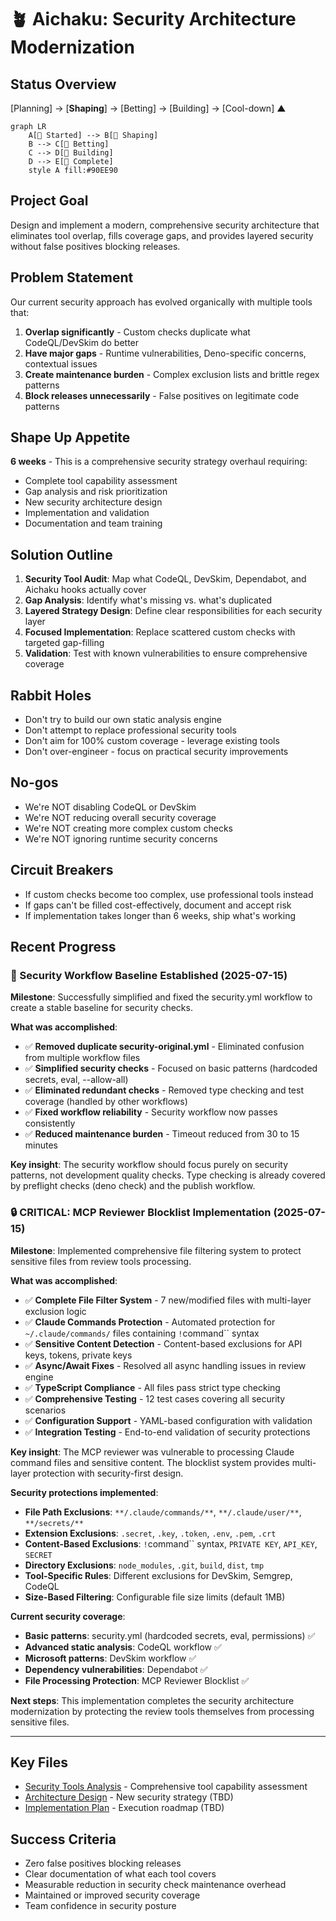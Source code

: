 # 🪴 Aichaku: Security Architecture Modernization

## Status Overview

[Planning] → [**Shaping**] → [Betting] → [Building] → [Cool-down]
              ▲

```mermaid
graph LR
    A[🌱 Started] --> B[🌿 Shaping]
    B --> C[🌿 Betting]
    C --> D[🌿 Building]
    D --> E[🍃 Complete]
    style A fill:#90EE90
```

## Project Goal
Design and implement a modern, comprehensive security architecture that eliminates tool overlap, fills coverage gaps, and provides layered security without false positives blocking releases.

## Problem Statement
Our current security approach has evolved organically with multiple tools that:
1. **Overlap significantly** - Custom checks duplicate what CodeQL/DevSkim do better
2. **Have major gaps** - Runtime vulnerabilities, Deno-specific concerns, contextual issues
3. **Create maintenance burden** - Complex exclusion lists and brittle regex patterns
4. **Block releases unnecessarily** - False positives on legitimate code patterns

## Shape Up Appetite
**6 weeks** - This is a comprehensive security strategy overhaul requiring:
- Complete tool capability assessment
- Gap analysis and risk prioritization  
- New security architecture design
- Implementation and validation
- Documentation and team training

## Solution Outline
1. **Security Tool Audit**: Map what CodeQL, DevSkim, Dependabot, and Aichaku hooks actually cover
2. **Gap Analysis**: Identify what's missing vs. what's duplicated 
3. **Layered Strategy Design**: Define clear responsibilities for each security layer
4. **Focused Implementation**: Replace scattered custom checks with targeted gap-filling
5. **Validation**: Test with known vulnerabilities to ensure comprehensive coverage

## Rabbit Holes
- Don't try to build our own static analysis engine
- Don't attempt to replace professional security tools  
- Don't aim for 100% custom coverage - leverage existing tools
- Don't over-engineer - focus on practical security improvements

## No-gos
- We're NOT disabling CodeQL or DevSkim
- We're NOT reducing overall security coverage
- We're NOT creating more complex custom checks
- We're NOT ignoring runtime security concerns

## Circuit Breakers
- If custom checks become too complex, use professional tools instead
- If gaps can't be filled cost-effectively, document and accept risk
- If implementation takes longer than 6 weeks, ship what's working

## Recent Progress

### 🎯 Security Workflow Baseline Established (2025-07-15)
**Milestone**: Successfully simplified and fixed the security.yml workflow to create a stable baseline for security checks.

**What was accomplished**:
- ✅ **Removed duplicate security-original.yml** - Eliminated confusion from multiple workflow files
- ✅ **Simplified security checks** - Focused on basic patterns (hardcoded secrets, eval, --allow-all)
- ✅ **Eliminated redundant checks** - Removed type checking and test coverage (handled by other workflows)
- ✅ **Fixed workflow reliability** - Security workflow now passes consistently
- ✅ **Reduced maintenance burden** - Timeout reduced from 30 to 15 minutes

**Key insight**: The security workflow should focus purely on security patterns, not development quality checks. Type checking is already covered by preflight checks (deno check) and the publish workflow.

### 🔒 CRITICAL: MCP Reviewer Blocklist Implementation (2025-07-15)
**Milestone**: Implemented comprehensive file filtering system to protect sensitive files from review tools processing.

**What was accomplished**:
- ✅ **Complete File Filter System** - 7 new/modified files with multi-layer exclusion logic
- ✅ **Claude Commands Protection** - Automated protection for `~/.claude/commands/` files containing `!`command`` syntax
- ✅ **Sensitive Content Detection** - Content-based exclusions for API keys, tokens, private keys
- ✅ **Async/Await Fixes** - Resolved all async handling issues in review engine
- ✅ **TypeScript Compliance** - All files pass strict type checking
- ✅ **Comprehensive Testing** - 12 test cases covering all security scenarios
- ✅ **Configuration Support** - YAML-based configuration with validation
- ✅ **Integration Testing** - End-to-end validation of security protections

**Key insight**: The MCP reviewer was vulnerable to processing Claude command files and sensitive content. The blocklist system provides multi-layer protection with security-first design.

**Security protections implemented**:
- **File Path Exclusions**: `**/.claude/commands/**`, `**/.claude/user/**`, `**/secrets/**`
- **Extension Exclusions**: `.secret`, `.key`, `.token`, `.env`, `.pem`, `.crt`
- **Content-Based Exclusions**: `!`command`` syntax, `PRIVATE KEY`, `API_KEY`, `SECRET`
- **Directory Exclusions**: `node_modules`, `.git`, `build`, `dist`, `tmp`
- **Tool-Specific Rules**: Different exclusions for DevSkim, Semgrep, CodeQL
- **Size-Based Filtering**: Configurable file size limits (default 1MB)

**Current security coverage**:
- **Basic patterns**: security.yml (hardcoded secrets, eval, permissions) ✅
- **Advanced static analysis**: CodeQL workflow ✅  
- **Microsoft patterns**: DevSkim workflow ✅
- **Dependency vulnerabilities**: Dependabot ✅
- **File Processing Protection**: MCP Reviewer Blocklist ✅

**Next steps**: This implementation completes the security architecture modernization by protecting the review tools themselves from processing sensitive files.

---

## Key Files
- [Security Tools Analysis](security-tools-analysis.md) - Comprehensive tool capability assessment
- [Architecture Design](security-architecture-design.md) - New security strategy (TBD)
- [Implementation Plan](implementation-plan.md) - Execution roadmap (TBD)

## Success Criteria
- Zero false positives blocking releases
- Clear documentation of what each tool covers
- Measurable reduction in security check maintenance overhead
- Maintained or improved security coverage
- Team confidence in security posture